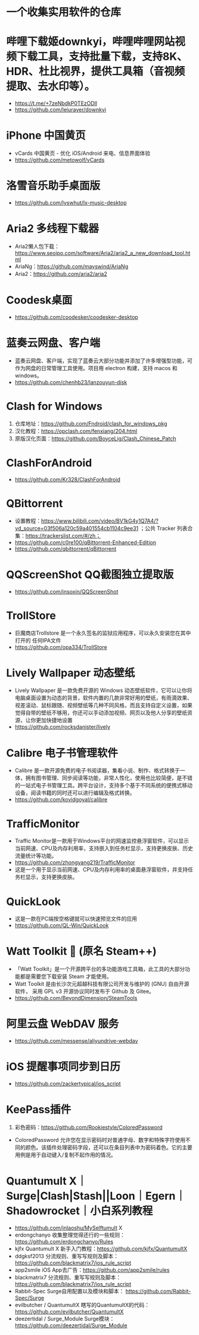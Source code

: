# 一个收集实用软件的仓库

# 哔哩下载姬downkyi，哔哩哔哩网站视频下载工具，支持批量下载，支持8K、HDR、杜比视界，提供工具箱（音视频提取、去水印等）。
* https://t.me/+7zeNbdkP0TEzODll
* https://github.com/leiurayer/downkyi

# iPhone 中国黄页
* vCards 中国黄页 - 优化 iOS/Android 来电、信息界面体验
* https://github.com/metowolf/vCards

# 洛雪音乐助手桌面版
* https://github.com/lyswhut/lx-music-desktop

# Aria2 多线程下载器
* Aria2懒人包下载：https://www.seoipo.com/software/Aria2/aria2_a_new_download_tool.html
* AriaNg：https://github.com/mayswind/AriaNg
* Aria2：https://github.com/aria2/aria2

# Coodesk桌面
* https://github.com/coodesker/coodesker-desktop

# 蓝奏云网盘、客户端
* 蓝奏云网盘、客户端，实现了蓝奏云大部分功能并添加了许多增强型功能，可作为网盘的日常管理工具使用。项目用 electron 构建，支持 macos 和 windows。
* https://github.com/chenhb23/lanzouyun-disk

# Clash for Windows
1. 仓库地址：https://github.com/Fndroid/clash_for_windows_pkg
2. 汉化教程：https://opclash.com/fenxiang/204.html
3. 原版汉化页面：https://github.com/BoyceLig/Clash_Chinese_Patch

# ClashForAndroid
* https://github.com/Kr328/ClashForAndroid

# QBittorrent
* 设置教程：https://www.bilibili.com/video/BV1kG4y1Q7A4/?vd_source=03f506a120c59a401554cb1104c9ee31 ；公共 Tracker 列表合集：https://trackerslist.com/#/zh；
* https://github.com/c0re100/qBittorrent-Enhanced-Edition
* https://github.com/qbittorrent/qBittorrent

# QQScreenShot QQ截图独立提取版
* https://github.com/insoxin/QQScreenShot

# TrollStore
* 巨魔商店Trollstore 是一个永久签名的监狱应用程序，可以永久安装您在其中打开的 任何IPA文件
* https://github.com/opa334/TrollStore

# Lively Wallpaper 动态壁纸
* Lively Wallpaper 是一款免费开源的 Windows 动态壁纸软件，它可以让你将电脑桌面设置为动态的背景，软件内置的几款非常好用的壁纸，有雨滴效果、视差滚动、鼠标跟随、视频壁纸等几种不同风格，而且支持自定义设置，如果觉得自带的壁纸不够用，你还可以手动添加视频、网页以及他人分享的壁纸资源，让你更加快捷地设置
* https://github.com/rocksdanister/lively

# Calibre 电子书管理软件
* Calibre 是一款开源免费的电子书阅读器，集看小说、制作、格式转换于一体，拥有图书管理、同步阅读等功能，非常人性化，使用也比较简便，是不错的一站式电子书管理工具。跨平台设计，支持多个基于不同系统的便携式移动设备，阅读书籍的同时还可以进行编辑及格式转换。
* https://github.com/kovidgoyal/calibre

# TrafficMonitor 
* Traffic Monitor是一款用于Windows平台的网速监控悬浮窗软件，可以显示当前网速、CPU及内存利用率，支持嵌入到任务栏显示，支持更换皮肤、历史流量统计等功能。
* https://github.com/zhongyang219/TrafficMonitor
* 这是一个用于显示当前网速、CPU及内存利用率的桌面悬浮窗软件，并支持任务栏显示，支持更换皮肤。

# QuickLook
* 这是一款在PC端按空格键就可以快速预览文件的应用
* https://github.com/QL-Win/QuickLook

# Watt Toolkit 🧰 (原名 Steam++)
* 「Watt Toolkit」是一个开源跨平台的多功能游戏工具箱，此工具的大部分功能都是需要您下载安装 Steam 才能使用。
* Watt Toolkit 是由长沙次元超越科技有限公司开发与维护的 (GNU) 自由开源软件， 采用 GPL v3 开源协议同时发布于 Github 及 Gitee。
* https://github.com/BeyondDimension/SteamTools

# 阿里云盘 WebDAV 服务
* https://github.com/messense/aliyundrive-webdav

# iOS 提醒事项同步到日历
* https://github.com/zackertypical/ios_script

# KeePass插件
1. 彩色密码：https://github.com/Rookiestyle/ColoredPassword
* ColoredPassword 允许您在显示密码时对普通字母、数字和特殊字符使用不同的颜色。该插件处理密码字段，还可以在条目列表中为密码着色。它的主要用例是用于自动键入/复制不起作用的情况。

# Quantumult X｜Surge|Clash|Stash||Loon｜Egern｜Shadowrocket｜小白系列教程
 
* https://github.com/jnlaoshu/MySelftumult X
* erdongchanyo 收集整理觉得还行的一些规则：https://github.com/erdongchanyo/Rules
* kjfx Quantumult X 新手入门教程：https://github.com/kjfx/QuantumultX
* ddgksf2013 分流规则、重写写规则及脚本：https://github.com/blackmatrix7/ios_rule_script
* app2smile iOS App去广告：https://github.com/app2smile/rules
* blackmatrix7 分流规则、重写写规则及脚本：https://github.com/blackmatrix7/ios_rule_script
* Rabbit-Spec  Surge自用配置以及模块和脚本： https://github.com/Rabbit-Spec/Surge
* evilbutcher / QuantumultX    瞎写的QuantumultX的代码：https://github.com/evilbutcher/QuantumultX
* deezertidal / Surge_Module     Surge模块：https://github.com/deezertidal/Surge_Module
